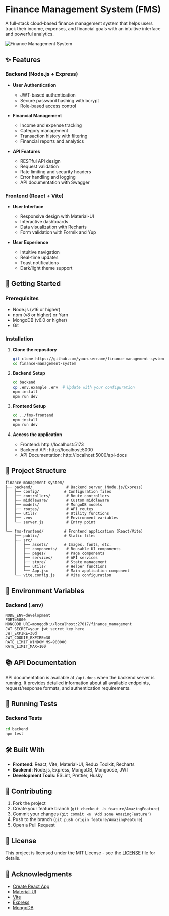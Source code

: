 # Finance Management System (FMS)

A full-stack cloud-based finance management system that helps users track their income, expenses, and financial goals with an intuitive interface and powerful analytics.

![Finance Management System](https://via.placeholder.com/800x400?text=Finance+Management+System+Screenshot)

## ✨ Features

### Backend (Node.js + Express)
- **User Authentication**
  - JWT-based authentication
  - Secure password hashing with bcrypt
  - Role-based access control

- **Financial Management**
  - Income and expense tracking
  - Category management
  - Transaction history with filtering
  - Financial reports and analytics

- **API Features**
  - RESTful API design
  - Request validation
  - Rate limiting and security headers
  - Error handling and logging
  - API documentation with Swagger

### Frontend (React + Vite)
- **User Interface**
  - Responsive design with Material-UI
  - Interactive dashboards
  - Data visualization with Recharts
  - Form validation with Formik and Yup

- **User Experience**
  - Intuitive navigation
  - Real-time updates
  - Toast notifications
  - Dark/light theme support

## 🚀 Getting Started

### Prerequisites

- Node.js (v16 or higher)
- npm (v8 or higher) or Yarn
- MongoDB (v6.0 or higher)
- Git

### Installation

1. **Clone the repository**
   ```bash
   git clone https://github.com/yourusername/finance-management-system.git
   cd finance-management-system
   ```

2. **Backend Setup**
   ```bash
   cd backend
   cp .env.example .env  # Update with your configuration
   npm install
   npm run dev
   ```

3. **Frontend Setup**
   ```bash
   cd ../fms-frontend
   npm install
   npm run dev
   ```

4. **Access the application**
   - Frontend: http://localhost:5173
   - Backend API: http://localhost:5000
   - API Documentation: http://localhost:5000/api-docs

## 📁 Project Structure

```
finance-management-system/
├── backend/               # Backend server (Node.js/Express)
│   ├── config/           # Configuration files
│   ├── controllers/       # Route controllers
│   ├── middleware/        # Custom middleware
│   ├── models/            # MongoDB models
│   ├── routes/            # API routes
│   ├── utils/             # Utility functions
│   ├── .env               # Environment variables
│   └── server.js          # Entry point
│
└── fms-frontend/         # Frontend application (React/Vite)
    ├── public/           # Static files
    ├── src/
    │   ├── assets/       # Images, fonts, etc.
    │   ├── components/    # Reusable UI components
    │   ├── pages/         # Page components
    │   ├── services/      # API services
    │   ├── store/         # State management
    │   ├── utils/         # Helper functions
    │   └── App.jsx        # Main application component
    └── vite.config.js     # Vite configuration
```

## 🔧 Environment Variables

### Backend (.env)
```env
NODE_ENV=development
PORT=5000
MONGODB_URI=mongodb://localhost:27017/finance_management
JWT_SECRET=your_jwt_secret_key_here
JWT_EXPIRE=30d
JWT_COOKIE_EXPIRE=30
RATE_LIMIT_WINDOW_MS=900000
RATE_LIMIT_MAX=100
```

## 📚 API Documentation

API documentation is available at `/api-docs` when the backend server is running. It provides detailed information about all available endpoints, request/response formats, and authentication requirements.

## 🧪 Running Tests

### Backend Tests
```bash
cd backend
npm test
```

## 🛠 Built With

- **Frontend**: React, Vite, Material-UI, Redux Toolkit, Recharts
- **Backend**: Node.js, Express, MongoDB, Mongoose, JWT
- **Development Tools**: ESLint, Prettier, Husky

## 🤝 Contributing

1. Fork the project
2. Create your feature branch (`git checkout -b feature/AmazingFeature`)
3. Commit your changes (`git commit -m 'Add some AmazingFeature'`)
4. Push to the branch (`git push origin feature/AmazingFeature`)
5. Open a Pull Request

## 📄 License

This project is licensed under the MIT License - see the [LICENSE](LICENSE) file for details.

## 👏 Acknowledgments

- [Create React App](https://create-react-app.dev/)
- [Material-UI](https://mui.com/)
- [Vite](https://vitejs.dev/)
- [Express](https://expressjs.com/)
- [MongoDB](https://www.mongodb.com/)

